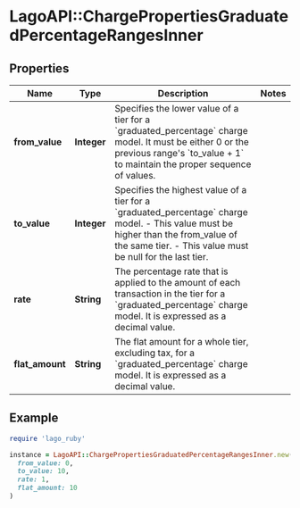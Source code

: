 # LagoAPI::ChargePropertiesGraduatedPercentageRangesInner

## Properties

| Name | Type | Description | Notes |
| ---- | ---- | ----------- | ----- |
| **from_value** | **Integer** | Specifies the lower value of a tier for a &#x60;graduated_percentage&#x60; charge model. It must be either 0 or the previous range&#39;s &#x60;to_value + 1&#x60; to maintain the proper sequence of values. |  |
| **to_value** | **Integer** | Specifies the highest value of a tier for a &#x60;graduated_percentage&#x60; charge model. - This value must be higher than the from_value of the same tier. - This value must be null for the last tier. |  |
| **rate** | **String** | The percentage rate that is applied to the amount of each transaction in the tier for a &#x60;graduated_percentage&#x60; charge model. It is expressed as a decimal value. |  |
| **flat_amount** | **String** | The flat amount for a whole tier, excluding tax, for a &#x60;graduated_percentage&#x60; charge model. It is expressed as a decimal value. |  |

## Example

```ruby
require 'lago_ruby'

instance = LagoAPI::ChargePropertiesGraduatedPercentageRangesInner.new(
  from_value: 0,
  to_value: 10,
  rate: 1,
  flat_amount: 10
)
```

